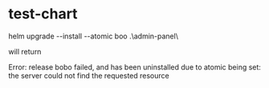 # test-chart



helm upgrade --install --atomic boo .\admin-panel\

will return 

Error: release bobo failed, and has been uninstalled due to atomic being set: the server could not find the requested resource